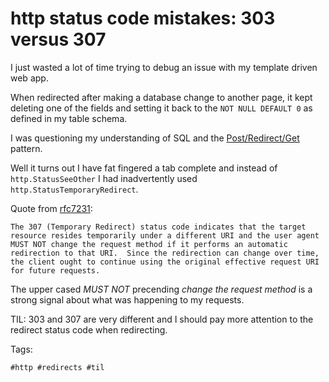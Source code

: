 # http status code mistakes: 303 versus 307

I just wasted a lot of time trying to debug an issue with my template driven web app.

When redirected after making a database change to another page, it kept deleting one of the fields and setting
it back to the `NOT NULL DEFAULT 0` as defined in my table schema.

I was questioning my understanding of SQL and the [Post/Redirect/Get](https://en.wikipedia.org/wiki/Post/Redirect/Get) 
pattern.

Well it turns out I have fat fingered a tab complete and instead of `http.StatusSeeOther` I had inadvertently used
`http.StatusTemporaryRedirect`.

Quote from [rfc7231](https://datatracker.ietf.org/doc/html/rfc7231#section-6.4.7):

```shell
The 307 (Temporary Redirect) status code indicates that the target
resource resides temporarily under a different URI and the user agent
MUST NOT change the request method if it performs an automatic
redirection to that URI.  Since the redirection can change over time,
the client ought to continue using the original effective request URI
for future requests.
```

The upper cased *MUST NOT* precending *change the request method* is a strong signal about what was happening to my requests.

TIL: 303 and 307 are very different and I should pay more attention to the redirect status code when redirecting.

Tags:

    #http #redirects #til
